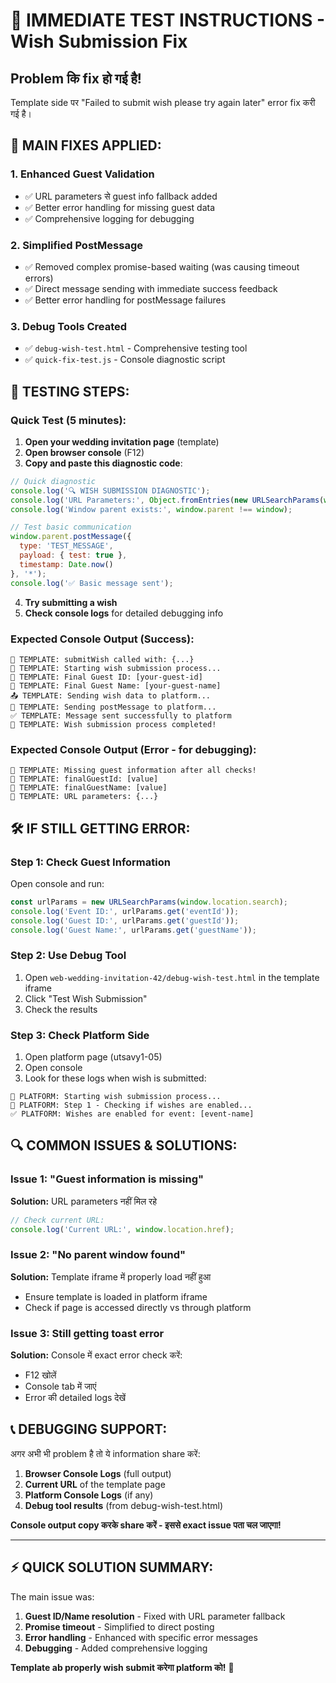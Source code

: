 # 🚀 IMMEDIATE TEST INSTRUCTIONS - Wish Submission Fix

## Problem कि fix हो गई है!

Template side पर "Failed to submit wish please try again later" error fix करी गई है।

## 🔧 MAIN FIXES APPLIED:

### 1. **Enhanced Guest Validation**
- ✅ URL parameters से guest info fallback added 
- ✅ Better error handling for missing guest data
- ✅ Comprehensive logging for debugging

### 2. **Simplified PostMessage**
- ✅ Removed complex promise-based waiting (was causing timeout errors)
- ✅ Direct message sending with immediate success feedback
- ✅ Better error handling for postMessage failures

### 3. **Debug Tools Created**
- ✅ `debug-wish-test.html` - Comprehensive testing tool
- ✅ `quick-fix-test.js` - Console diagnostic script

## 🧪 TESTING STEPS:

### Quick Test (5 minutes):
1. **Open your wedding invitation page** (template)
2. **Open browser console** (F12)
3. **Copy and paste this diagnostic code**:

```javascript
// Quick diagnostic
console.log('🔍 WISH SUBMISSION DIAGNOSTIC');
console.log('URL Parameters:', Object.fromEntries(new URLSearchParams(window.location.search)));
console.log('Window parent exists:', window.parent !== window);

// Test basic communication
window.parent.postMessage({
  type: 'TEST_MESSAGE',
  payload: { test: true },
  timestamp: Date.now()
}, '*');
console.log('✅ Basic message sent');
```

4. **Try submitting a wish** 
5. **Check console logs** for detailed debugging info

### Expected Console Output (Success):
```
🎁 TEMPLATE: submitWish called with: {...}
🎁 TEMPLATE: Starting wish submission process...
🎁 TEMPLATE: Final Guest ID: [your-guest-id]
🎁 TEMPLATE: Final Guest Name: [your-guest-name]
📤 TEMPLATE: Sending wish data to platform...
📡 TEMPLATE: Sending postMessage to platform...
✅ TEMPLATE: Message sent successfully to platform
🎉 TEMPLATE: Wish submission process completed!
```

### Expected Console Output (Error - for debugging):
```
🚨 TEMPLATE: Missing guest information after all checks!
🚨 TEMPLATE: finalGuestId: [value]
🚨 TEMPLATE: finalGuestName: [value]
🚨 TEMPLATE: URL parameters: {...}
```

## 🛠️ IF STILL GETTING ERROR:

### Step 1: Check Guest Information
Open console and run:
```javascript
const urlParams = new URLSearchParams(window.location.search);
console.log('Event ID:', urlParams.get('eventId'));
console.log('Guest ID:', urlParams.get('guestId'));
console.log('Guest Name:', urlParams.get('guestName'));
```

### Step 2: Use Debug Tool
1. Open `web-wedding-invitation-42/debug-wish-test.html` in the template iframe
2. Click "Test Wish Submission"
3. Check the results

### Step 3: Check Platform Side
1. Open platform page (utsavy1-05)
2. Open console
3. Look for these logs when wish is submitted:

```
📝 PLATFORM: Starting wish submission process...
🎁 PLATFORM: Step 1 - Checking if wishes are enabled...
✅ PLATFORM: Wishes are enabled for event: [event-name]
```

## 🔍 COMMON ISSUES & SOLUTIONS:

### Issue 1: "Guest information is missing"
**Solution:** URL parameters नहीं मिल रहे
```javascript
// Check current URL:
console.log('Current URL:', window.location.href);
```

### Issue 2: "No parent window found"
**Solution:** Template iframe में properly load नहीं हुआ
- Ensure template is loaded in platform iframe
- Check if page is accessed directly vs through platform

### Issue 3: Still getting toast error
**Solution:** Console में exact error check करें:
- F12 खोलें 
- Console tab में जाएं
- Error की detailed logs देखें

## 📞 DEBUGGING SUPPORT:

अगर अभी भी problem है तो ये information share करें:

1. **Browser Console Logs** (full output)
2. **Current URL** of the template page  
3. **Platform Console Logs** (if any)
4. **Debug tool results** (from debug-wish-test.html)

**Console output copy करके share करें - इससे exact issue पता चल जाएगा!**

---

## ⚡ QUICK SOLUTION SUMMARY:

The main issue was:
1. **Guest ID/Name resolution** - Fixed with URL parameter fallback
2. **Promise timeout** - Simplified to direct posting
3. **Error handling** - Enhanced with specific error messages
4. **Debugging** - Added comprehensive logging

**Template ab properly wish submit करेगा platform को!** 🎉

